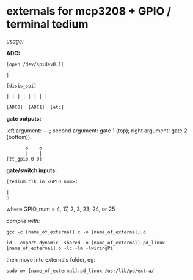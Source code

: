externals for mcp3208 + GPIO / terminal tedium
===========================================================

*usage:*


**ADC:**
```
[open /dev/spidev0.1[

|

[disis_spi]

| | | | | | | | 

[ADC0]  [ADC1]  [etc]
```

**gate outputs:**

left argument: -- ; second argument: gate 1 (top); right argument: gate 2 (bottom)).

```    
       o    o
       |    |
[tt_gpio 0 0]

```

**gate/switch inputs:**

```
[tedium_clk_in <GPIO_num>] 

|
o
```

where GPIO_num = 4, 17, 2, 3, 23, 24, or 25



*compile with:*

`gcc -c [name_of_external].c -o [name_of_external].o`

`ld --export-dynamic -shared -o [name_of_external].pd_linux [name_of_external].o -lc -lm -lwiringPi`

then move into externals folder, eg: 

`sudo mv [name_of_external].pd_linux /usr/lib/pd/extra/`

